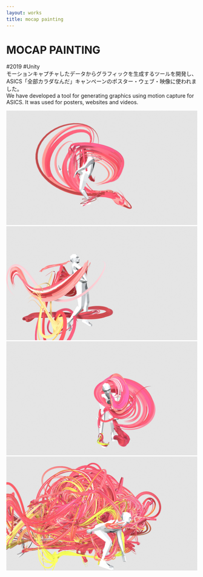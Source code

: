 ```yaml
---
layout: works
title: mocap painting
---
```


# MOCAP PAINTING

<div class="tags">#2019 #Unity</div>

<div class="description">
  モーションキャプチャしたデータからグラフィックを生成するツールを開発し、ASICS「全部カラダなんだ」キャンペーンのポスター・ウェブ・映像に使われました。<br/>
  We have developed a tool for generating graphics using motion capture for ASICS. It was used for posters, websites and videos.  
</div>

![01](../img/asics01.jpg)
![02](../img/asics02.jpg)
![03](../img/asics03.jpg)
![06](../img/asics06.jpg)
